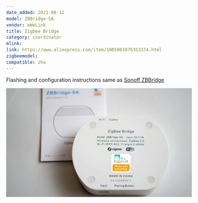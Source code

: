 ```yaml
---
date_added: 2021-08-12
model: ZBBridge-SA
vendor: eWeLink
title: Zigbee Bridge
category: coordinator
mlink:
link: https://www.aliexpress.com/item/1005003076353374.html
zigbeemodel: 
compatible: zha
---
```


Flashing and configuration instructions same as [Sonoff ZBBridge](Sonoff_ZBBridge.md)

![Back label](/assets/images/devices/eWeLink_ZBBridge-SA_label.webp)
